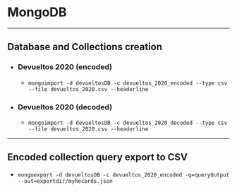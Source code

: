 # MongoDB

---

## Database and Collections creation

* ### Devueltos 2020 (encoded)

  * `mongoimport -d devueltosDB -c devueltos_2020_encoded --type csv --file devueltos_2020.csv --headerline`

* ### Devueltos 2020 (decoded)

  * `mongoimport -d devueltosDB -c devueltos_2020_decoded --type csv --file devueltos_2020.csv --headerline`

---

## Encoded collection query export to CSV

* `mongoexport -d devueltosDB -c devueltos_2020_encoded -q=queryOutput  --out=exportdir/myRecords.json`
